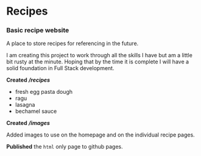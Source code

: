 # Recipes
### Basic recipe website

A place to store recipes for referencing in the future.

I am creating this project to work through all the skills I have but am a little bit rusty at the minute.
Hoping that by the time it is complete I will have a solid foundation in Full Stack development.

**Created** ***/recipes***
- fresh egg pasta dough
- ragu
- lasagna
- bechamel sauce

**Created** ***/images***

Added images to use on the homepage and on the individual recipe pages.

**Published** the `html` only page to github pages.

